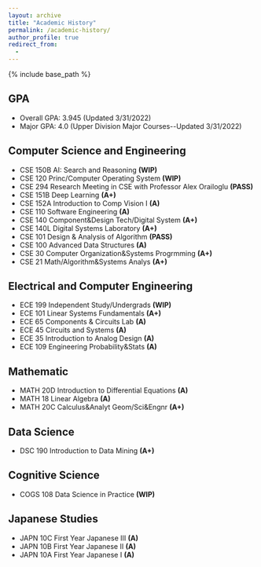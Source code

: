 ```yaml
---
layout: archive
title: "Academic History"
permalink: /academic-history/
author_profile: true
redirect_from:
  -
---
```


{% include base_path %}

## GPA
* Overall GPA: 3.945 (Updated 3/31/2022)
* Major GPA: 4.0 (Upper Division Major Courses--Updated 3/31/2022) 


## Computer Science and Engineering
* CSE 150B AI: Search and Reasoning **(WIP)**
* CSE 120 Princ/Computer Operating System **(WIP)**
* CSE 294 Research Meeting in CSE with Professor Alex Orailoglu **(PASS)**
* CSE 151B Deep Learning **(A+)**
* CSE 152A Introduction to Comp Vision I **(A)**
* CSE 110 Software Engineering **(A)**
* CSE 140 Component&Design Tech/Digital System **(A+)**
* CSE 140L Digital Systems Laboratory **(A+)**
* CSE 101 Design & Analysis of Algorithm **(PASS)**
* CSE 100 Advanced Data Structures **(A)**
* CSE 30 Computer Organization&Systems Progrmming **(A+)**
* CSE 21 Math/Algorithm&Systems Analys **(A+)**


## Electrical and Computer Engineering
* ECE 199 Independent Study/Undergrads **(WIP)**
* ECE 101 Linear Systems Fundamentals **(A+)**
* ECE 65 Components & Circuits Lab **(A)**
* ECE 45 Circuits and Systems **(A)**
* ECE 35 Introduction to Analog Design **(A)**
* ECE 109 Engineering Probability&Stats **(A)**


## Mathematic
* MATH 20D Introduction to Differential Equations **(A)**
* MATH 18 Linear Algebra **(A)**
* MATH 20C Calculus&Analyt Geom/Sci&Engnr **(A+)**


## Data Science
* DSC 190 Introduction to Data Mining **(A+)**

## Cognitive Science
* COGS 108 Data Science in Practice **(WIP)**


## Japanese Studies
* JAPN 10C First Year Japanese III **(A)**
* JAPN 10B First Year Japanese II **(A)**
* JAPN 10A First Year Japanese I **(A)**
